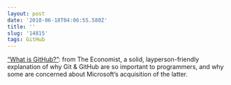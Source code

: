 ```yaml
---
layout: post
date: '2018-06-18T04:06:55.580Z'
title: ''
slug: '14815'
tags: GitHub
---
```

[“What is GitHub?”](https://www.economist.com/the-economist-explains/2018/06/18/what-is-github): from The Economist, a solid, layperson-friendly explanation of why Git &amp; GitHub are so important to programmers, and why some are concerned about Microsoft’s acquisition of the latter.
